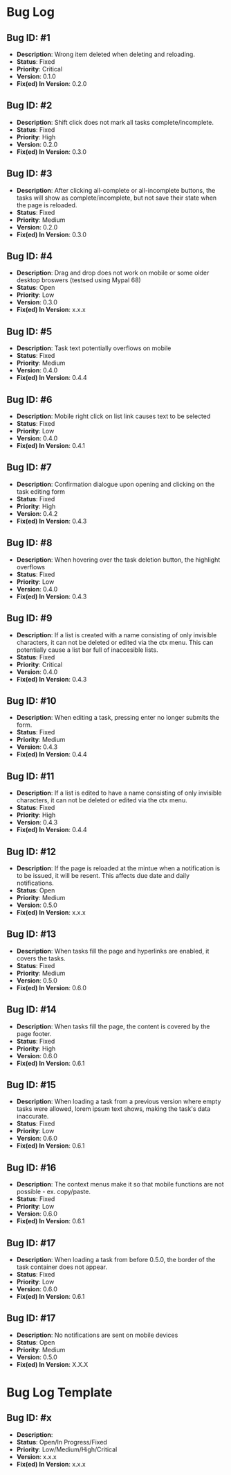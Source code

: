 # Bug Log

## Bug ID: #1
- **Description**: Wrong item deleted when deleting and reloading.
- **Status**: Fixed
- **Priority**: Critical
- **Version**: 0.1.0
- **Fix(ed) In Version**: 0.2.0

## Bug ID: #2
- **Description**: Shift click does not mark all tasks complete/incomplete.
- **Status**: Fixed
- **Priority**: High
- **Version**: 0.2.0
- **Fix(ed) In Version**: 0.3.0

## Bug ID: #3
- **Description**: After clicking all-complete or all-incomplete buttons, the tasks will show as complete/incomplete, but not save their state when the page is reloaded.
- **Status**: Fixed
- **Priority**: Medium
- **Version**: 0.2.0
- **Fix(ed) In Version**: 0.3.0

## Bug ID: #4
- **Description**: Drag and drop does not work on mobile or some older desktop broswers (testsed using Mypal 68)
- **Status**: Open
- **Priority**: Low
- **Version**: 0.3.0
- **Fix(ed) In Version**: x.x.x

## Bug ID: #5
- **Description**: Task text potentially overflows on mobile
- **Status**: Fixed
- **Priority**: Medium
- **Version**: 0.4.0
- **Fix(ed) In Version**: 0.4.4

## Bug ID: #6
- **Description**: Mobile right click on list link causes text to be selected
- **Status**: Fixed
- **Priority**: Low
- **Version**: 0.4.0
- **Fix(ed) In Version**: 0.4.1

## Bug ID: #7
- **Description**: Confirmation dialogue upon opening and clicking on the task editing form
- **Status**: Fixed
- **Priority**: High
- **Version**: 0.4.2
- **Fix(ed) In Version**: 0.4.3

## Bug ID: #8
- **Description**: When hovering over the task deletion button, the highlight overflows
- **Status**: Fixed
- **Priority**: Low
- **Version**: 0.4.0
- **Fix(ed) In Version**: 0.4.3

## Bug ID: #9
- **Description**: If a list is created with a name consisting of only invisible characters, it can not be deleted or edited via the ctx menu. This can potentially cause a list bar full of inaccesible lists. 
- **Status**: Fixed
- **Priority**: Critical
- **Version**: 0.4.0
- **Fix(ed) In Version**: 0.4.3

## Bug ID: #10
- **Description**: When editing a task, pressing enter no longer submits the form. 
- **Status**: Fixed
- **Priority**: Medium
- **Version**: 0.4.3
- **Fix(ed) In Version**: 0.4.4

## Bug ID: #11
- **Description**:  If a list is edited to have a name consisting of only invisible characters, it can not be deleted or edited via the ctx menu.
- **Status**: Fixed
- **Priority**: High
- **Version**: 0.4.3
- **Fix(ed) In Version**: 0.4.4

## Bug ID: #12
- **Description**: If the page is reloaded at the mintue when a notification is to be issued, it will be resent.  This affects due date and daily notifications.
- **Status**: Open
- **Priority**: Medium
- **Version**: 0.5.0
- **Fix(ed) In Version**: x.x.x

## Bug ID: #13
- **Description**: When tasks fill the page and hyperlinks are enabled, it covers the tasks.
- **Status**: Fixed
- **Priority**: Medium
- **Version**: 0.5.0
- **Fix(ed) In Version**: 0.6.0

## Bug ID: #14
- **Description**: When tasks fill the page, the content is covered by the page footer.
- **Status**: Fixed
- **Priority**: High
- **Version**: 0.6.0
- **Fix(ed) In Version**: 0.6.1

## Bug ID: #15
- **Description**: When loading a task from a previous version where empty tasks were allowed, lorem ipsum text shows, making the task's data inaccurate.
- **Status**: Fixed
- **Priority**: Low
- **Version**: 0.6.0
- **Fix(ed) In Version**: 0.6.1

## Bug ID: #16
- **Description**: The context menus make it so that mobile functions are not possible - ex. copy/paste.
- **Status**: Fixed
- **Priority**: Low
- **Version**: 0.6.0
- **Fix(ed) In Version**: 0.6.1

## Bug ID: #17
- **Description**: When loading a task from before 0.5.0, the border of the task container does not appear.
- **Status**: Fixed
- **Priority**: Low
- **Version**: 0.6.0
- **Fix(ed) In Version**: 0.6.1

## Bug ID: #17
- **Description**: No notifications are sent on mobile devices
- **Status**: Open
- **Priority**: Medium
- **Version**: 0.5.0
- **Fix(ed) In Version**: X.X.X


# Bug Log Template

## Bug ID: #x
- **Description**: 
- **Status**: Open/In Progress/Fixed
- **Priority**: Low/Medium/High/Critical
- **Version**: x.x.x
- **Fix(ed) In Version**: x.x.x
